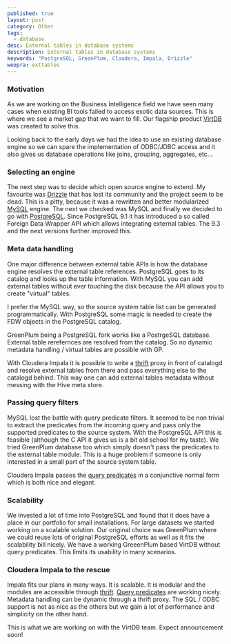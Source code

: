 ```yaml
---
published: true
layout: post
category: Other
tags: 
  - database
desc: External tables in database systems
description: External tables in database systems
keywords: "PostgreSQL, GreenPlum, Cloudera, Impala, Drizzle"
woopra: exttables
---
```


### Motivation
As we are working on the Business Intelligence field we have seen many cases when existing BI tools failed to access exotic data sources. This is where we see a market gap that we want to fill. Our flagship product [VirtDB](http://www.virtdb.com) was created to solve this. 
 
 Looking back to the early days we had the idea to use an existing database engine so we can spare the implementation of ODBC/JDBC access and it also gives us database operations like joins, grouping, aggregates, etc...
  
### Selecting an engine
The next step was to decide which open source engine to extend. My favourite was [Drizzle](http://www.drizzle.org) that has lost its community and the project seem to be dead. This is a pitty, because it was a rewritten and better modularized [MySQL](http://www.mysql.com) engine. The next we checked was MySQL and finally we decided to go with [PostgreSQL](http://www.postgresql.org). Since PostgreSQL 9.1 it has introduced a so called Foreign Data Wrapper API which allows integrating external tables. The 9.3 and the next versions further improved this.
   
### Meta data handling
One major difference between external table APIs is how the database engine resolves the external table references. PostgreSQL goes to its catalog and looks up the table information. With MySQL you can add external tables without ever touching the disk because the API allows you to create "virtual" tables.
    
I prefer the MySQL way, so the source system table list can be generated programmatically. With PostgreSQL some magic is needed to create the FDW objects in the PostgreSQL catalog.
     
GreenPlum being a PostgreSQL fork works like a PostrgeSQL database. External table rerefernces are resolved from the catalog. So no dynamic metadata handling / virtual tables are possible with GP.
      
With Cloudera Impala it is possible to write a [thrift](http://thrift-tutorial.readthedocs.org/en/latest/) proxy in front of catalogd and resolve external tables from there and pass everything else to the catalogd behind. This way one can add external tables metadata without messing with the Hive meta store.
       
### Passing query filters
MySQL lost the battle with query predicate filters. It seemed to be non trivial to extract the predicates from the incoming query and pass only the supported predicates to the source system. With the PostgreSQL API this is feasible (although the C API it gives us is a bit old school for my taste). We tried GreenPlum database too which simply doesn't pass the predicates to the external table module. This is a huge problem if someone is only interested in a small part of the source system table.
        
Cloudera Impala passes the [query predicates](https://github.com/cloudera/Impala/blob/cdh5-trunk/common/thrift/ExternalDataSource.thrift) in a conjunctive normal form which is both nice and elegant.
         
### Scalability
We invested a lot of time into PostgreSQL and found that it does have a place in our portfolio for small installations. For large datasets we started working on a scalable solution. Our original choice was GreenPlum where we could reuse lots of original PostgreSQL efforts as well as it fits the scalability bill nicely. We have a working GreeenPlum based VirtDB without query predicates. This limits its usability in many scenarios.
          
### Cloudera Impala to the rescue
Impala fits our plans in many ways. It is scalable. It is modular and the modules are accessible through [thrift](https://thrift.apache.org). [Query predicates](https://github.com/cloudera/Impala/blob/cdh5-trunk/common/thrift/ExternalDataSource.thrift) are working nicely. Metadata handling can be dynamic through a thrift proxy. The SQL / ODBC support is not as nice as the others but we gain a lot of performance and simplicity on the other hand.
           
This is what we are working on with the VirtDB team. Expect announcement soon!


